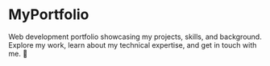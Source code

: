 # MyPortfolio
Web development portfolio showcasing my projects, skills, and background. Explore my work, learn about my technical expertise, and get in touch with me. 🚀
